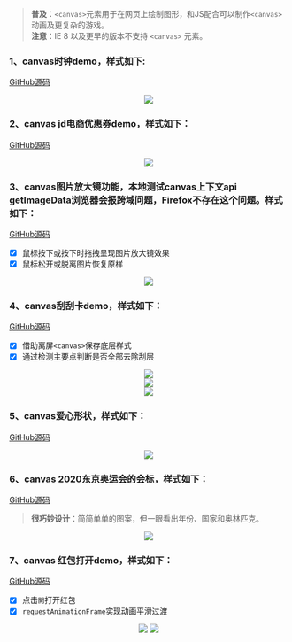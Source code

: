 > **普及**：`<canvas>`元素用于在网页上绘制图形，和JS配合可以制作`<canvas>`动画及更复杂的游戏。  
> **注意**：IE 8 以及更早的版本不支持 `<canvas>` 元素。

### 1、canvas时钟demo，样式如下:  
[GitHub源码](https://github.com/yht1989/clock-demo/blob/master/clock/clock.html)
<div align='center'><img src='https://github.com/yht1989/clock-demo/blob/master/img/clock.png' /></div>

### 2、canvas jd电商优惠券demo，样式如下：  
[GitHub源码](https://github.com/yht1989/clock-demo/blob/master/coupon/jd.html) 
<div align='center'><img src='https://github.com/yht1989/clock-demo/blob/master/img/jd.png' /></div>  

### 3、canvas图片放大镜功能，本地测试canvas上下文api getImageData浏览器会报跨域问题，Firefox不存在这个问题。样式如下：  
[GitHub源码](https://github.com/yht1989/clock-demo/blob/master/magnifier/demo.html)  
- [x] 鼠标按下或按下时拖拽呈现图片放大镜效果
- [x] 鼠标松开或脱离图片恢复原样
<div align='center'><img src='https://github.com/yht1989/clock-demo/blob/master/img/magnifier.png' /></div>  

### 4、canvas刮刮卡demo，样式如下：  
[GitHub源码](https://github.com/yht1989/clock-demo/blob/master/scratchCard/demo.html)  
- [x] 借助离屏`<canvas>`保存底层样式
- [x] 通过检测主要点判断是否全部去除刮层
<div align='center'>
  <img src='https://github.com/yht1989/clock-demo/blob/master/img/startclear.png' /> <br /> 
  <img src='https://github.com/yht1989/clock-demo/blob/master/img/clearing.png' />  <br /> 
  <img src='https://github.com/yht1989/clock-demo/blob/master/img/clear.png' />  
</div>  

### 5、canvas爱心形状，样式如下：
[GitHub源码](https://github.com/yht1989/clock-demo/blob/master/love/index.html)  
<div align='center'>
  <img src='https://github.com/yht1989/clock-demo/blob/master/img/love_2.png' />
</div>  

### 6、canvas 2020东京奥运会的会标，样式如下：  
[GitHub源码](https://github.com/yht1989/clock-demo/blob/master/olympicGames/demo.html)  
> **很巧妙设计**：简简单单的图案，但一眼看出年份、国家和奥林匹克。
<div align='center'>
  <img src='https://github.com/yht1989/clock-demo/blob/master/img/olympicGames.png' />
</div>  

### 7、canvas 红包打开demo，样式如下：
[GitHub源码](https://github.com/yht1989/clock-demo/blob/master/redenvelope/demo.html)  
- [x] 点击`開`打开红包
- [x] `requestAnimationFrame`实现动画平滑过渡
<div align='center'>
  <img src='https://github.com/yht1989/clock-demo/blob/master/img/hongbao.png' />  
  <img src='https://github.com/yht1989/clock-demo/blob/master/img/openbao.png' />  
</div>  
